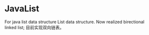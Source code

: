 # JavaList
For java list data structure
List data structure.
Now realized birectional linked list;
目前实现双向链表。
